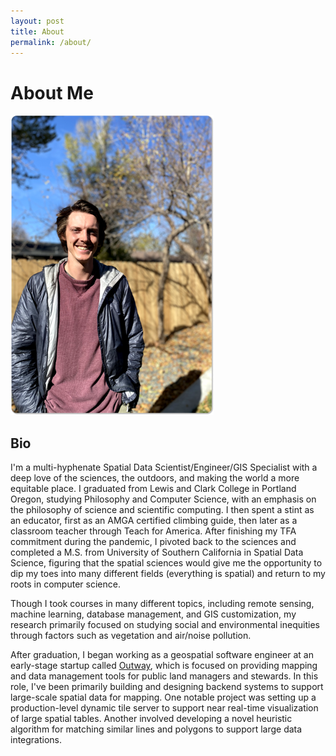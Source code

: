 ```yaml
---
layout: post
title: About
permalink: /about/
---
```


# About Me

![Profile Picture](images/profile_pic.png)

## Bio

I'm a multi-hyphenate Spatial Data Scientist/Engineer/GIS Specialist with a deep love of the sciences, the outdoors, and making the world a more equitable place. I graduated from Lewis and Clark College in Portland Oregon, studying Philosophy and Computer Science, with an emphasis on the philosophy of science and scientific computing. I then spent a stint as an educator, first as an AMGA certified climbing guide, then later as a classroom teacher through Teach for America. After finishing my TFA commitment during the pandemic, I pivoted back to the sciences and completed a M.S. from University of Southern California in Spatial Data Science, figuring that the spatial sciences would give me the opportunity to dip my toes into many different fields (everything is spatial) and return to my roots in computer science.


Though I took courses in many different topics, including remote sensing, machine learning, database management, and GIS customization, my research primarily focused on studying social and environmental inequities through factors such as vegetation and air/noise pollution.


After graduation, I began working as a geospatial software engineer at an early-stage startup called [Outway](https://www.outway.io/), which is focused on providing mapping and data management tools for public land managers and stewards. In this role, I've been primarily building and designing backend systems to support large-scale spatial data for mapping. One notable project was setting up a production-level dynamic tile server to support near real-time visualization of large spatial tables. Another involved developing a novel heuristic algorithm for matching similar lines and polygons to support large data integrations.



